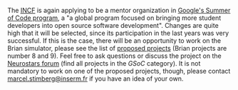 <!--
.. title: GSoC 2020: work on Brian during the summer
.. slug: gsoc-2020-work-on-brian-during-the-summer
.. date: 2020-01-24 09:18:16 UTC
.. tags: GSoC
.. category: news
.. type: text
-->

The <a href="https://incf.org"><abbr title=" International Neuroinformatics Coordinating Facility">INCF</abbr></a> is again applying to be a mentor organization in [Google's Summer of Code program](https://summerofcode.withgoogle.com/), a "a global program focused on bringing more student developers into open source software development". Changes are quite high that it will be selected, since its participation in the last years was very successful. If this is the case, there will be an opportunity to work on the Brian simulator, please see the list of [proposed projects](https://docs.google.com/document/d/19xlhgizLcv5x4kjap3nXoQMTNGnxaV-qiq0vrSe-HMo) (Brian projects are number 8 and 9). Feel free to ask questions or discuss the project on the [Neurostars forum](https://neurostars.org/) (find all projects in the *GSoC* category). It is not mandatory to work on one of the proposed projects, though, please contact [marcel.stimberg@inserm.fr](mailto:marcel.stimberg@inserm.fr) if you have an idea of your own.
